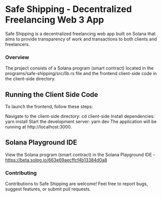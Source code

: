 # Safe Shipping - Decentralized Freelancing Web 3 App
Safe Shipping is a decentralized freelancing web app built on Solana that aims to provide transparency of work and transactions to both clients and freelancers.

### Overview
The project consists of a Solana program (smart contract) located in the programs/safe-shipping/src/lib.rs file and the frontend client-side code in the client-side directory.

## Running the Client Side Code
To launch the frontend, follow these steps:

Navigate to the client-side directory:
cd client-side
Install dependencies:
yarn install
Start the development server:
yarn dev
The application will be running at http://localhost:3000.

## Solana Playground IDE
View the Solana program (smart contract) in the Solana Playground IDE - https://beta.solpg.io/663e69aecffcf4b13384d0a8

### Contributing
Contributions to Safe Shipping are welcome! Feel free to report bugs, suggest features, or submit pull requests.
